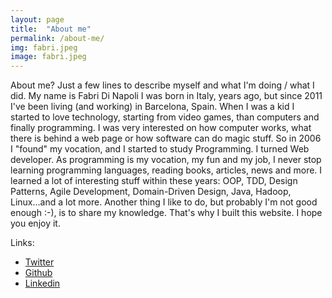 ```yaml
---
layout: page
title:  "About me"
permalink: /about-me/
img: fabri.jpeg
image: fabri.jpeg
---
```


About me? Just a few lines to describe myself and what I'm doing / what I did.
My name is Fabri Di Napoli
I was born in Italy, years ago, but since 2011 I've been living (and working) in Barcelona, Spain.
When I was a kid I started to love technology, starting from video games, than computers and finally programming.
I was very interested on how computer works, what there is behind a web page or how software can do magic stuff.
So in 2006 I "found" my vocation, and I started to study Programming. I turned Web developer.
As programming is my vocation, my fun and my job, I never stop learning programming languages, reading books, articles, news and more.
I learned a lot of interesting stuff within these years: OOP, TDD, Design Patterns, Agile Development, Domain-Driven Design, Java, Hadoop, Linux...and a lot more.
Another thing I like to do, but probably I'm not good enough :-), is to share my knowledge.
That's why I built this website. I hope you enjoy it.

Links:

* [Twitter](https://twitter.com/Hyunk3l)
* [Github](https://github.com/Hyunk3l)
* [Linkedin](https://www.linkedin.com/in/fabriziodinapoli)

